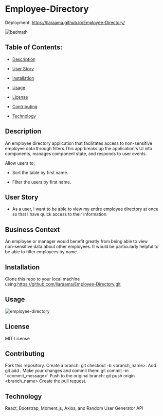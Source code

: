 # Employee-Directory
Deployment: https://llaraama.github.io/Employee-Directory/

![badmath](https://img.shields.io/github/languages/top/llaraama/Employee-Directory)

## Table of Contents:
  * [Description](#Description)
 
  * [User Story](#User-Story)
  
  * [Installation](#Installation)

  * [Usage](#Usage)

  * [License](#License)

  * [Contributing](#Contributing)

  * [Technology](#Technology)
  
## Description
An employee directory application that facilitates access to non-sensitive employee data through filters.This app breaks up the application's UI into components, manages component state, and responds to user events.

Allow users to:
  * Sort the table by first name.

  * Filter the users by first name.
  
## User Story

* As a user, I want to be able to view my entire employee directory at once so that I have quick access to their information.

## Business Context

An employee or manager would benefit greatly from being able to view non-sensitive data about other employees. It would be particularly helpful to be able to filter employees by name.

## Installation
Clone this repo to your local machine using:https://github.com/llaraama/Employee-Directory.git

## Usage
![employee-directory](https://user-images.githubusercontent.com/62354759/92547404-cc61e900-f222-11ea-9375-bbc4327fbd35.gif)

## License
MIT License

## Contributing
Fork this repository. Create a branch: git checkout -b <branch_name>. Add: git add . Make your changes and commit them: git commit -m '<commit_message>' Push to the original branch: git push origin <branch_name> Create the pull request.

## Technology 
React, Bootstrap, Moment.js, Axios, and Random User Generator API

